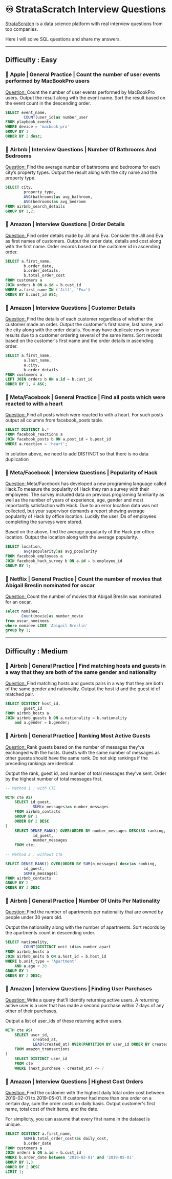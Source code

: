 # ♾ StrataScratch Interview Questions

[StrataScratch](https://www.stratascratch.com) is a data science platform with real interview questions from top companies.

Here I will solve SQL questions and share my answers.


***

## Difficulty : Easy

### 📌 Apple | General Practice | Count the number of user events performed by MacBookPro users
[Question: ](https://platform.stratascratch.com/coding/9653-count-the-number-of-user-events-performed-by-macbookpro-users?code_type=1) Count the number of user events performed by MacBookPro users. Output the result along with the event name. Sort the result based on the event count in the descending order.

```sql
SELECT event_name,
        COUNT(user_id)as number_user
FROM playbook_events
WHERE device = 'macbook pro'
GROUP BY 1
ORDER BY 2 desc;
```

### 📌 Airbnb | Interview Questions | Number Of Bathrooms And Bedrooms
[Question: ](https://platform.stratascratch.com/coding/9622-number-of-bathrooms-and-bedrooms?code_type=1) Find the average number of bathrooms and bedrooms for each city’s property types. Output the result along with the city name and the property type.

```sql
SELECT city,
        property_type,
        AVG(bathrooms)as avg_bathroom,
        AVG(bedrooms)as avg_bedroom
FROM airbnb_search_details
GROUP BY 1,2;
```

### 📌 Amazon | Interview Questions | Order Details
[Question: ](https://platform.stratascratch.com/coding/9913-order-details?code_type=1) Find order details made by Jill and Eva.
Consider the Jill and Eva as first names of customers.
Output the order date, details and cost along with the first name.
Order records based on the customer id in ascending order.

```sql
SELECT a.first_name,
        b.order_date,
        b.order_details,
        b.total_order_cost
FROM customers a
JOIN orders b ON a.id = b.cust_id
WHERE a.first_name IN ('Jill', 'Eva')
ORDER BY b.cust_id ASC;
```

### 📌 Amazon | Interview Questions | Customer Details
[Question: ](https://platform.stratascratch.com/coding/9891-customer-details?code_type=1) Find the details of each customer regardless of whether the customer made an order. Output the customer's first name, last name, and the city along with the order details.
You may have duplicate rows in your results due to a customer ordering several of the same items. Sort records based on the customer's first name and the order details in ascending order.

```sql
SELECT a.first_name,
        a.last_name,
        a.city,
        b.order_details
FROM customers a
LEFT JOIN orders b ON a.id = b.cust_id
ORDER BY 1, 4 ASC;
```

### 📌 Meta/Facebook | General Practice | Find all posts which were reacted to with a heart
[Question: ](https://platform.stratascratch.com/coding/10087-find-all-posts-which-were-reacted-to-with-a-heart?code_type=1) Find all posts which were reacted to with a heart. For such posts output all columns from facebook_posts table.

```sql
SELECT DISTINCT b.*
FROM facebook_reactions a
JOIN facebook_posts b ON a.post_id = b.post_id
WHERE a.reaction = 'heart';
```
In solution above, we need to add DISTINCT so that there is no data duplication

### 📌 Meta/Facebook | Interview Questions | Popularity of Hack
[Question: ](https://platform.stratascratch.com/coding/10061-popularity-of-hack?code_type=1) Meta/Facebook has developed a new programing language called Hack.To measure the popularity of Hack they ran a survey with their employees. The survey included data on previous programing familiarity as well as the number of years of experience, age, gender and most importantly satisfaction with Hack. Due to an error location data was not collected, but your supervisor demands a report showing average popularity of Hack by office location. Luckily the user IDs of employees completing the surveys were stored.

Based on the above, find the average popularity of the Hack per office location. Output the location along with the average popularity.

```sql
SELECT location,
        avg(popularity)as avg_popularity
FROM facebook_employees a
JOIN facebook_hack_survey b ON a.id = b.employee_id
GROUP BY 1;
```

### 📌 Netflix | General Practice | Count the number of movies that Abigail Breslin nominated for oscar
[Question: ](https://platform.stratascratch.com/coding/10128-count-the-number-of-movies-that-abigail-breslin-nominated-for-oscar?code_type=1) Count the number of movies that Abigail Breslin was nominated for an oscar.

```sql
select nominee,
       Count(movie)as number_movie
from oscar_nominees
where nominee LIKE 'Abigail Breslin'
group by 1;
```
***

## Difficulty : Medium

### 📌 Airbnb | General Practice | Find matching hosts and guests in a way that they are both of the same gender and nationality
[Question: ](https://platform.stratascratch.com/coding/10078-find-matching-hosts-and-guests-in-a-way-that-they-are-both-of-the-same-gender-and-nationality?code_type=1) Find matching hosts and guests pairs in a way that they are both of the same gender and nationality.
Output the host id and the guest id of matched pair.

```sql
SELECT DISTINCT host_id,
        guest_id
FROM airbnb_hosts a
JOIN airbnb_guests b ON a.nationality = b.nationality
    and a.gender = b.gender;
```

### 📌 Airbnb | General Practice | Ranking Most Active Guests
[Question: ](https://platform.stratascratch.com/coding/10159-ranking-most-active-guests?code_type=1) Rank guests based on the number of messages they've exchanged with the hosts. Guests with the same number of messages as other guests should have the same rank. Do not skip rankings if the preceding rankings are identical.

Output the rank, guest id, and number of total messages they've sent. Order by the highest number of total messages first.

```SQL
-- Method 1 : with CTE

WITH cte AS(
    SELECT id_guest,
            SUM(n_messages)as number_messages
    FROM airbnb_contacts
    GROUP BY 1
    ORDER BY 2 DESC
)
    SELECT DENSE_RANK() OVER(ORDER BY number_messages DESC)AS ranking,
            id_guest,
            number_messages
    FROM cte;
    
-- Method 2 : without CTE

SELECT DENSE_RANK() OVER(ORDER BY SUM(n_messages) desc)as ranking,
        id_guest,
        SUM(n_messages)
FROM airbnb_contacts
GROUP BY 2
ORDER BY 3 DESC
```

### 📌 Airbnb | General Practice | Number Of Units Per Nationality
[Question: ](https://platform.stratascratch.com/coding/10156-number-of-units-per-nationality?code_type=1) Find the number of apartments per nationality that are owned by people under 30 years old.

Output the nationality along with the number of apartments. Sort records by the apartments count in descending order.

```SQL
SELECT nationality,
        COUNT(DISTINCT unit_id)as number_apart
FROM airbnb_hosts a
JOIN airbnb_units b ON a.host_id = b.host_id
WHERE b.unit_type = 'Apartment'
    AND a.age < 30
GROUP BY 1
ORDER BY 2 DESC;
```

### 📌 Amazon | Interview Questions | Finding User Purchases
[Question: ](https://platform.stratascratch.com/coding/10322-finding-user-purchases?code_type=1) Write a query that'll identify returning active users. A returning active user is a user that has made a second purchase within 7 days of any other of their purchases.

Output a list of user_ids of these returning active users.

```SQL
WITH cte AS(    
    SELECT user_id,
            created_at,
            LEAD(created_at) OVER(PARTITION BY user_id ORDER BY created_at)as next_purchase
    FROM amazon_transactions
)
    SELECT DISTINCT user_id
    FROM cte
    WHERE (next_purchase - created_at) <= 7
```

### 📌 Amazon | Interview Questions | Highest Cost Orders
[Question: ](https://platform.stratascratch.com/coding/9915-highest-cost-orders?code_type=1) Find the customer with the highest daily total order cost between 2019-02-01 to 2019-05-01. If customer had more than one order on a certain day, sum the order costs on daily basis. Output customer's first name, total cost of their items, and the date.

For simplicity, you can assume that every first name in the dataset is unique.

```SQL
SELECT DISTINCT a.first_name,
        SUM(b.total_order_cost)as daily_cost,
        b.order_date
FROM customers a
JOIN orders b ON a.id = b.cust_id
WHERE b.order_date between '2019-02-01' and '2019-05-01'
GROUP BY 1,3
ORDER BY 2 DESC
LIMIT 1;
```





